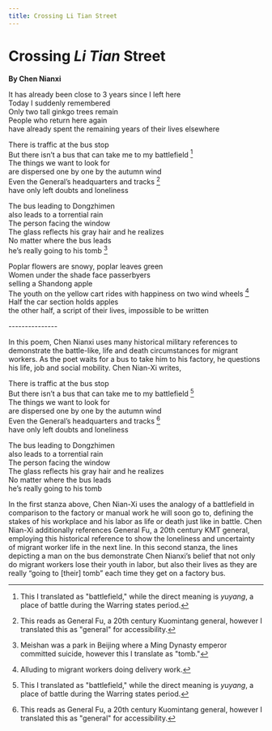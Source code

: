 ```yaml
---
title: Crossing Li Tian Street
---
```

# Crossing *Li Tian* Street
**By Chen Nianxi**

It has already been close to 3 years since I left here<br />
Today I suddenly remembered<br />
Only two tall ginkgo trees remain<br />
People who return here again<br />
have already spent the remaining years of their lives elsewhere <br />

There is traffic at the bus stop <br />
But there isn’t a bus that can take me to my battlefield [^1]<br />
The things we want to look for <br />
are dispersed one by one by the autumn wind<br />
Even the General’s headquarters and tracks [^2]<br />
have only left doubts and loneliness<br />

The bus leading to Dongzhimen<br />
also leads to a torrential rain<br />
The person facing the window<br />
The glass reflects his gray hair and he realizes<br />
No matter where the bus leads<br />
he’s really going to his tomb [^3]<br />

Poplar flowers are snowy, poplar leaves green<br />
Women under the shade face passerbyers<br />
selling a Shandong apple <br />
The youth on the yellow cart rides with happiness on two wind wheels [^4]<br />
Half the car section holds apples<br />
the other half, a script of their lives, impossible to be written<br />

---------------<br />

In this poem, Chen Nianxi uses many historical military references to demonstrate the battle-like, life and death circumstances for migrant workers. As the poet waits for a bus to take him to his factory, he questions his life, job and social mobility. Chen Nian-Xi writes, 

There is traffic at the bus stop <br />
But there isn’t a bus that can take me to my battlefield [^1]<br />
The things we want to look for <br />
are dispersed one by one by the autumn wind<br />
Even the General’s headquarters and tracks [^2]<br />
have only left doubts and loneliness<br />

The bus leading to Dongzhimen<br />
also leads to a torrential rain<br />
The person facing the window<br />
The glass reflects his gray hair and he realizes<br />
No matter where the bus leads<br />
he’s really going to his tomb <br />

In the first stanza above, Chen Nian-Xi uses the analogy of a battlefield in comparison to the factory or manual work he will soon go to, defining the stakes of his workplace and his labor as life or death just like in battle. Chen Nian-Xi additionally references General Fu, a 20th century KMT general, employing this historical reference to show the loneliness and uncertainty of migrant worker life in the next line. In this second stanza, the lines depicting a man on the bus demonstrate Chen Nianxi’s belief that not only do migrant workers lose their youth in labor, but also their lives as they are really “going to [their] tomb” each time they get on a factory bus. 

[^1]:  This I translated as "battlefield," while the direct meaning is *yuyang*, a place of battle during the Warring states period.

[^2]:  This reads as General Fu, a 20th century Kuomintang general, however I translated this as "general" for accessibility.

[^3]:  Meishan was a park in Beijing where a Ming Dynasty emperor committed suicide, however this I translate as "tomb."

[^4]: Alluding to migrant workers doing delivery work.
